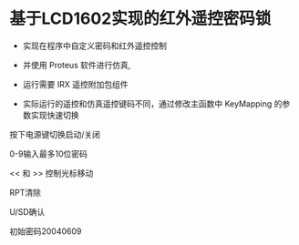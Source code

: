 # 基于LCD1602实现的红外遥控密码锁

- 实现在程序中自定义密码和红外遥控控制

- 并使用 Proteus 软件进行仿真, 

- 运行需要 IRX 遥控附加包组件 

- 实际运行的遥控和仿真遥控键码不同，通过修改主函数中 KeyMapping 的参数实现快速切换



按下电源键切换启动/关闭

0-9输入最多10位密码

<< 和 >> 控制光标移动

RPT清除

U/SD确认 

初始密码20040609


